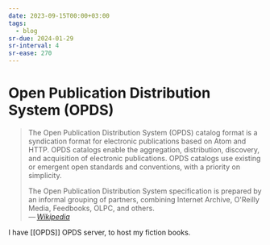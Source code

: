 ```yaml
---
date: 2023-09-15T00:00+03:00
tags:
  - blog
sr-due: 2024-01-29
sr-interval: 4
sr-ease: 270
---
```


# Open Publication Distribution System (OPDS)

> The Open Publication Distribution System (OPDS) catalog format is a
> syndication format for electronic publications based on Atom and HTTP. OPDS
> catalogs enable the aggregation, distribution, discovery, and acquisition of
> electronic publications. OPDS catalogs use existing or emergent open standards
> and conventions, with a priority on simplicity.
>
> The Open Publication Distribution System specification is prepared by an
> informal grouping of partners, combining Internet Archive, O'Reilly Media,
> Feedbooks, OLPC, and others.\
> — <cite>[Wikipedia](https://en.wikipedia.org/wiki/Open_Publication_Distribution_System)</cite>

I have [[OPDS]] OPDS server, to host my fiction books.
